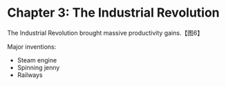 # Chapter 3: The Industrial Revolution

The Industrial Revolution brought massive productivity gains.【图6】

Major inventions:
- Steam engine
- Spinning jenny
- Railways
